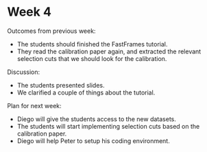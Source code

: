# Week 4

Outcomes from previous week:
- The students should finished the FastFrames tutorial.
- They read the calibration paper again, and extracted the relevant selection cuts that we should look for the calibration.

Discussion:
- The students presented slides.
- We clarified a couple of things about the tutorial.

Plan for next week:
- Diego will give the students access to the new datasets.
- The students will start implementing selection cuts based on the calibration paper.
- Diego will help Peter to setup his coding environment.
